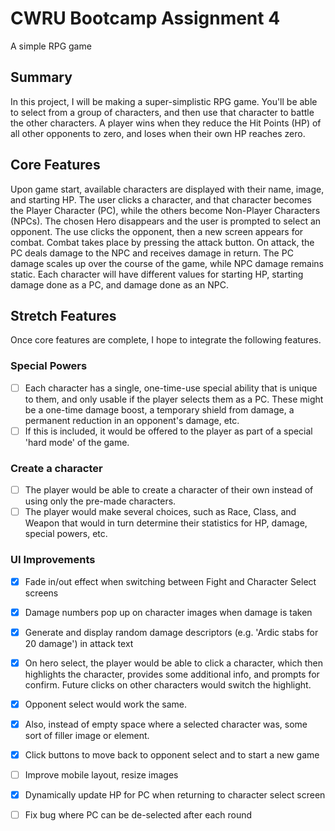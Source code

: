 # CWRU Bootcamp Assignment 4
A simple RPG game

## Summary
In this project, I will be making a super-simplistic RPG game. You'll be able to select from a group of characters, and then use that character to battle the other characters. A player wins when they reduce the Hit Points (HP) of all other opponents to zero, and loses when their own HP reaches zero.

## Core Features
Upon game start, available characters are displayed with their name, image, and starting HP. The user clicks a character, and that character becomes the Player Character (PC), while the others become Non-Player Characters (NPCs). The chosen Hero disappears and the user is prompted to select an opponent. The use clicks the opponent, then a new screen appears for combat. Combat takes place by pressing the attack button. On attack, the PC deals damage to the NPC and receives damage in return. The PC damage scales up over the course of the game, while NPC damage remains static. Each character will have different values for starting HP, starting damage done as a PC, and damage done as an NPC. 

## Stretch Features
Once core features are complete, I hope to integrate the following features.

### Special Powers
- [ ] Each character has a single, one-time-use special ability that is unique to them, and only usable if the player selects them as a PC. These might be a one-time damage boost, a temporary shield from damage, a permanent reduction in an opponent's damage, etc.
- [ ] If this is included, it would be offered to the player as part of a special 'hard mode' of the game.

### Create a character
- [ ] The player would be able to create a character of their own instead of using only the pre-made characters.
- [ ] The player would make several choices, such as Race, Class, and Weapon that would in turn determine their statistics for HP, damage, special powers, etc.

### UI Improvements
- [x] Fade in/out effect when switching between Fight and Character Select screens
- [x] Damage numbers pop up on character images when damage is taken
- [x] Generate and display random damage descriptors (e.g. 'Ardic stabs for 20 damage') in attack text
- [x] On hero select, the player would be able to click a character, which then highlights the character, provides some additional info, and prompts for confirm. Future clicks on other characters would switch the highlight.
- [x] Opponent select would work the same.
- [x] Also, instead of empty space where a selected character was, some sort of filler image or element.
- [x] Click buttons to move back to opponent select and to start a new game
- [ ] Improve mobile layout, resize images
- [x] Dynamically update HP for PC when returning to character select screen
- [ ] Fix bug where PC can be de-selected after each round


